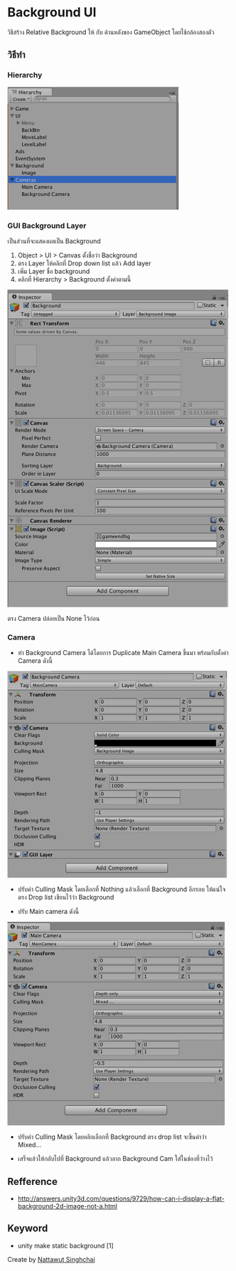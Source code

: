 # Background UI

วิธีสร้าง Relative Background ให้ กับ  ด้านหลังของ GameObject  โดยใช้กล้องสองตัว

## วิธีทำ

### Hierarchy

![](https://raw.githubusercontent.com/indevizible/Unity-Knowledge/master/02%20Background%20UI/Hierachy.png "Hierarchy")

### GUI Background Layer

เป็นส่วนที่จะแสดงผลเป็น Background

1.	Object > UI > Canvas ตั้งชื่อว่า Background
2.	ตรง Layer ให้คลิกที่ Drop down list แล้ว Add layer
3.	เพิ่ม Layer ชื่อ background
4.	คลิกที่ Hierarchy > Background ตั้งค่าตามนี้

![](https://raw.githubusercontent.com/indevizible/Unity-Knowledge/master/02%20Background%20UI/UI_Canvas.png "วิธีตั้งค่า Background Camera")

ตรง Camera ปล่อยเป็น None ไว้ก่อน


### Camera

*	ทำ Background Camera ได้โดยการ Duplicate Main Camera ขึ้นมา พร้อมกับตั้งค่า Camera ดังนี้

![](https://raw.githubusercontent.com/indevizible/Unity-Knowledge/master/02%20Background%20UI/bg_cam.png "Background Camera")

*	ปรับค่า Culling Mask โดยเลือกที่ Nothing แล้วเลือกที่ Background อีกรอบ ให้แน่ใจตรง Drop list เขียนไว้ว่า Background

*	ปรับ Main camera ดังนี้

![](https://raw.githubusercontent.com/indevizible/Unity-Knowledge/master/02%20Background%20UI/main_cam.png "Main Camera")

*	ปรับค่า Culling Mask โดยคลิกเลือกที่ Background ตรง drop list จะขึ้นคำว่า Mixed...

*	เสร็จแล้วให้กลับไปที่ Background แล้วลาก Background Cam ใส่ในช่องที่ว่างไว้

## Refference 

*	http://answers.unity3d.com/questions/9729/how-can-i-display-a-flat-background-2d-image-not-a.html


## Keyword
*	unity make static background [1]

Create by [Nattawut Singhchai](wut@2bsimple.com)
